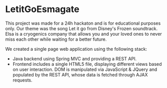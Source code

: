 # LetitGoEsmagate

This project was made for a 24h hackaton and is for educational purposes only. Our theme was the song Let it go from Disney's Frozen soundtrack. Elsa is a cryogenics company that allows you and your loved ones to never miss each other while waiting for a better future.

We created a single page web application using the following stack:
* Java backend using Spring MVC and providing a REST API. 
* Frontend includes a single HTML5 file, displaying different views based on user interaction. DOM is manipulated via JavaScript & JQuery and populated by the REST API, whose data is fetched through AJAX requests.
